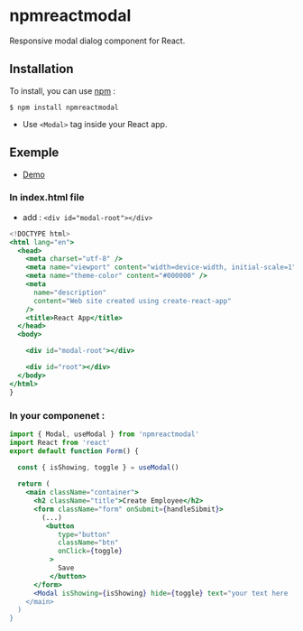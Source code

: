 # npmreactmodal

Responsive modal dialog component for React.

## Installation

To install, you can use [npm](https://npmjs.org/) :

    $ npm install npmreactmodal

  - Use `<Modal>` tag inside your React app.

## Exemple

  - [Demo](https://thomahawok-p14-wealthhealth.netlify.app/)

### In index.html file

  - add : `<div id="modal-root"></div>` 

```jsx
<!DOCTYPE html>
<html lang="en">
  <head>
    <meta charset="utf-8" />
    <meta name="viewport" content="width=device-width, initial-scale=1" />
    <meta name="theme-color" content="#000000" />
    <meta
      name="description"
      content="Web site created using create-react-app"
    />
    <title>React App</title>
  </head>
  <body>

    <div id="modal-root"></div>

    <div id="root"></div>
  </body>
</html>
}
```

### In your componenet : 

```jsx
import { Modal, useModal } from 'npmreactmodal'
import React from 'react'
export default function Form() {

  const { isShowing, toggle } = useModal()
  
  return (
    <main className="container">
      <h2 className="title">Create Employee</h2>
      <form className="form" onSubmit={handleSibmit}>
        (...)
         <button
            type="button"
            className="btn"
            onClick={toggle}
          >
            Save
          </button>
      </form>
      <Modal isShowing={isShowing} hide={toggle} text="your text here !/>
    </main>
  )
}
```

